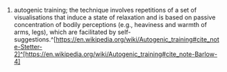 1. autogenic training; the technique involves repetitions of a set of visualisations that induce a state of relaxation and is based on passive concentration of bodily perceptions (e.g., heaviness and warmth of arms, legs), which are facilitated by self-suggestions.^[https://en.wikipedia.org/wiki/Autogenic_training#cite_note-Stetter-2]^[https://en.wikipedia.org/wiki/Autogenic_training#cite_note-Barlow-4]
